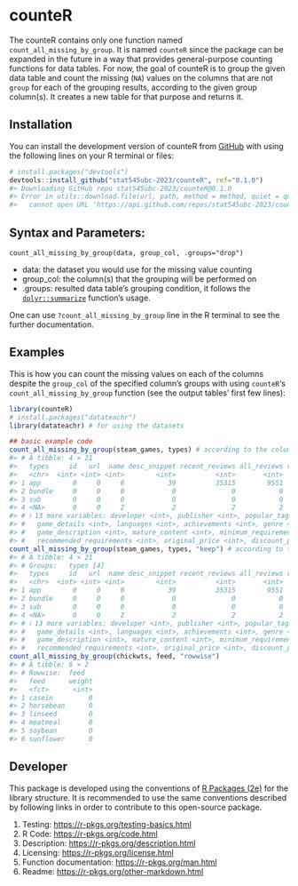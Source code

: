 
<!-- README.md is generated from README.Rmd. Please edit that file -->

# counteR

<!-- badges: start -->
<!-- badges: end -->

The counteR contains only one function named
`count_all_missing_by_group`. It is named `counteR` since the package
can be expanded in the future in a way that provides general-purpose
counting functions for data tables. For now, the goal of counteR is to
group the given data table and count the missing (`NA`) values on the
columns that are not `group` for each of the grouping results, according
to the given group column(s). It creates a new table for that purpose
and returns it.

## Installation

You can install the development version of counteR from
[GitHub](https://github.com/) with using the following lines on your R
terminal or files:

``` r
# install.packages("devtools")
devtools::install_github("stat545ubc-2023/counteR", ref="0.1.0")
#> Downloading GitHub repo stat545ubc-2023/counteR@0.1.0
#> Error in utils::download.file(url, path, method = method, quiet = quiet,  : 
#>   cannot open URL 'https://api.github.com/repos/stat545ubc-2023/counteR/tarball/0.1.0'
```

## Syntax and Parameters:

    count_all_missing_by_group(data, group_col, .groups="drop")

- data: the dataset you would use for the missing value counting
- group_col: the column(s) that the grouping will be performed on
- .groups: resulted data table’s grouping condition, it follows the
  [`dplyr::summarize`](https://dplyr.tidyverse.org/reference/summarise.html)
  function’s usage.

One can use `?count_all_missing_by_group` line in the R terminal to see
the further documentation.

## Examples

This is how you can count the missing values on each of the columns
despite the `group_col` of the specified column’s groups with using
`counteR`‘s `count_all_missing_by_group` function (see the output
tables’ first few lines):

``` r
library(counteR)
# install.packages("datateachr")
library(datateachr) # for using the datasets

## basic example code
count_all_missing_by_group(steam_games, types) # according to the column type's groups, drops the groupings as it is the default behavior, you can use .groups = "drop" in order to do the same thing
#> # A tibble: 4 × 21
#>   types     id   url  name desc_snippet recent_reviews all_reviews release_date
#>   <chr>  <int> <int> <int>        <int>          <int>       <int>        <int>
#> 1 app        0     0     0           39          35315        9551            0
#> 2 bundle     0     0     0            0              0           0            0
#> 3 sub        0     0     0            0              0           0            0
#> 4 <NA>       0     0     2            2              2           2            2
#> # ℹ 13 more variables: developer <int>, publisher <int>, popular_tags <int>,
#> #   game_details <int>, languages <int>, achievements <int>, genre <int>,
#> #   game_description <int>, mature_content <int>, minimum_requirements <int>,
#> #   recommended_requirements <int>, original_price <int>, discount_price <int>
count_all_missing_by_group(steam_games, types, "keep") # according to the column type's groups, keeps the groupings on the table
#> # A tibble: 4 × 21
#> # Groups:   types [4]
#>   types     id   url  name desc_snippet recent_reviews all_reviews release_date
#>   <chr>  <int> <int> <int>        <int>          <int>       <int>        <int>
#> 1 app        0     0     0           39          35315        9551            0
#> 2 bundle     0     0     0            0              0           0            0
#> 3 sub        0     0     0            0              0           0            0
#> 4 <NA>       0     0     2            2              2           2            2
#> # ℹ 13 more variables: developer <int>, publisher <int>, popular_tags <int>,
#> #   game_details <int>, languages <int>, achievements <int>, genre <int>,
#> #   game_description <int>, mature_content <int>, minimum_requirements <int>,
#> #   recommended_requirements <int>, original_price <int>, discount_price <int>
count_all_missing_by_group(chickwts, feed, "rowwise")
#> # A tibble: 6 × 2
#> # Rowwise:  feed
#>   feed      weight
#>   <fct>      <int>
#> 1 casein         0
#> 2 horsebean      0
#> 3 linseed        0
#> 4 meatmeal       0
#> 5 soybean        0
#> 6 sunflower      0
```

## Developer

This package is developed using the conventions of [R Packages
(2e)](https://r-pkgs.org) for the library structure. It is recommended
to use the same conventions described by following links in order to
contribute to this open-source package.

1.  Testing: <https://r-pkgs.org/testing-basics.html>
2.  R Code: <https://r-pkgs.org/code.html>
3.  Description: <https://r-pkgs.org/description.html>
4.  Licensing: <https://r-pkgs.org/license.html>
5.  Function documentation: <https://r-pkgs.org/man.html>
6.  Readme: <https://r-pkgs.org/other-markdown.html>
